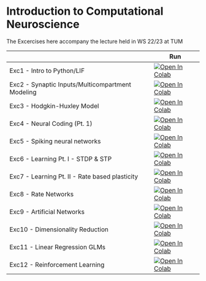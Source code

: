 # Introduction to Computational Neuroscience

The Excercises here accompany the lecture held in WS 22/23 at TUM

|   | Run |
| - | --- |
|Exc1 - Intro to Python/LIF | [![Open In Colab](https://colab.research.google.com/assets/colab-badge.svg)](https://colab.research.google.com/github/comp-neural-circuits/intro-to-comp-neuro/blob/WS22%2F23/notebooks/Exc_1/notebook_1.ipynb) |
|Exc2 - Synaptic Inputs/Multicompartment Modeling | [![Open In Colab](https://colab.research.google.com/assets/colab-badge.svg)](https://colab.research.google.com/github/comp-neural-circuits/intro-to-comp-neuro/blob/WS22%2F23/notebooks/Exc_2/notebook_2.ipynb) |
|Exc3 - Hodgkin-Huxley Model | [![Open In Colab](https://colab.research.google.com/assets/colab-badge.svg)](https://colab.research.google.com/github/comp-neural-circuits/intro-to-comp-neuro/blob/WS22%2F23/notebooks/Exc_3/notebook_3.ipynb) |
|Exc4 - Neural Coding (Pt. 1) | [![Open In Colab](https://colab.research.google.com/assets/colab-badge.svg)](https://colab.research.google.com/github/comp-neural-circuits/intro-to-comp-neuro/blob/WS22%2F23/notebooks/Exc_4/notebook_4.ipynb) |
|Exc5 - Spiking neural networks | [![Open In Colab](https://colab.research.google.com/assets/colab-badge.svg)](https://colab.research.google.com/github/comp-neural-circuits/intro-to-comp-neuro/blob/WS22%2F23/notebooks/Exc_5/notebook_5.ipynb) |
|Exc6 - Learning Pt. I - STDP & STP | [![Open In Colab](https://colab.research.google.com/assets/colab-badge.svg)](https://colab.research.google.com/github/comp-neural-circuits/intro-to-comp-neuro/blob/WS22%2F23/notebooks/Exc_6/notebook_6.ipynb) |
|Exc7 - Learning Pt. II - Rate based plasticity | [![Open In Colab](https://colab.research.google.com/assets/colab-badge.svg)](https://colab.research.google.com/github/comp-neural-circuits/intro-to-comp-neuro/blob/WS22%2F23/notebooks/Exc_7/notebook_7.ipynb) |
|Exc8 - Rate Networks | [![Open In Colab](https://colab.research.google.com/assets/colab-badge.svg)](https://colab.research.google.com/github/comp-neural-circuits/intro-to-comp-neuro/blob/WS22%2F23/notebooks/Exc_8/notebook_8.ipynb) |
|Exc9 - Artificial Networks | [![Open In Colab](https://colab.research.google.com/assets/colab-badge.svg)](https://colab.research.google.com/github/comp-neural-circuits/intro-to-comp-neuro/blob/WS22%2F23/notebooks/Exc_9/notebook_9.ipynb) |
|Exc10 - Dimensionality Reduction | [![Open In Colab](https://colab.research.google.com/assets/colab-badge.svg)](https://colab.research.google.com/github/comp-neural-circuits/intro-to-comp-neuro/blob/WS22%2F23/notebooks/Exc_10/notebook_10.ipynb) |
|Exc11 - Linear Regression GLMs | [![Open In Colab](https://colab.research.google.com/assets/colab-badge.svg)](https://colab.research.google.com/github/comp-neural-circuits/intro-to-comp-neuro/blob/WS22%2F23/notebooks/Exc_11/notebook_11.ipynb) |
|Exc12 - Reinforcement Learning | [![Open In Colab](https://colab.research.google.com/assets/colab-badge.svg)](https://colab.research.google.com/github/comp-neural-circuits/intro-to-comp-neuro/blob/WS22%2F23/notebooks/Exc_12/notebook_12.ipynb) |
